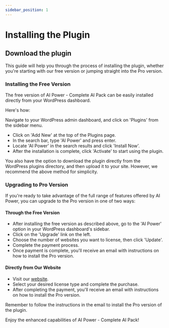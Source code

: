 ```yaml
---
sidebar_position: 1
---
```


# Installing the Plugin

## Download the plugin

This guide will help you through the process of installing the plugin, whether you're starting with our free version or jumping straight into the Pro version.

### Installing the Free Version

The free version of AI Power - Complete AI Pack can be easily installed directly from your WordPress dashboard. 

Here's how:

Navigate to your WordPress admin dashboard, and click on 'Plugins' from the sidebar menu.

- Click on 'Add New' at the top of the Plugins page.
- In the search bar, type 'AI Power' and press enter.
- Locate 'AI Power' in the search results and click 'Install Now'.
- After the installation is complete, click 'Activate' to start using the plugin.

You also have the option to download the plugin directly from the WordPress plugins directory, and then upload it to your site. However, we recommend the above method for simplicity.

### Upgrading to Pro Version

If you're ready to take advantage of the full range of features offered by AI Power, you can upgrade to the Pro version in one of two ways:

#### Through the Free Version
- After installing the free version as described above, go to the 'AI Power' option in your WordPress dashboard's sidebar.
- Click on the 'Upgrade' link on the left.
- Choose the number of websites you want to license, then click 'Update'.
- Complete the payment process.
- Once payment is complete, you'll receive an email with instructions on how to install the Pro version.

#### Directly from Our Website
- Visit our [website](https://aipower.org).
- Select your desired license type and complete the purchase.
- After completing the payment, you'll receive an email with instructions on how to install the Pro version.

Remember to follow the instructions in the email to install the Pro version of the plugin.

Enjoy the enhanced capabilities of AI Power - Complete AI Pack!